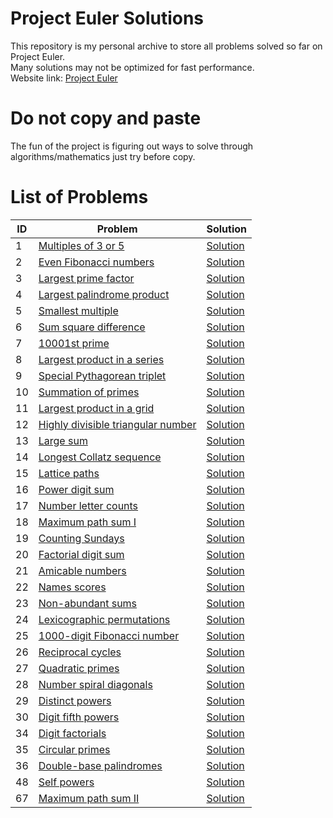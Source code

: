 # Project Euler Solutions
This repository is my personal archive to store all problems solved so far on Project Euler.<br />
Many solutions may not be optimized for fast performance. <br />
Website link: [Project Euler](https://projecteuler.net/) 
# Do not copy and paste
The fun of the project is figuring out ways to solve through algorithms/mathematics just try before copy.
# List of Problems
| ID | Problem | Solution |
| ---- |----|----|
| 1 | [Multiples of 3 or 5](https://projecteuler.net/problem=1) | [Solution](/problem1/problem1.py) |
| 2 | [Even Fibonacci numbers](https://projecteuler.net/problem=2) | [Solution](/problem2/problem2.py) |
| 3 | [Largest prime factor](https://projecteuler.net/problem=3) | [Solution](/problem3/problem3.py) |
| 4 | [Largest palindrome product](https://projecteuler.net/problem=4) | [Solution](/problem4/problem4.py) |
| 5 | [Smallest multiple](https://projecteuler.net/problem=5) | [Solution](/problem5/problem5.py) |
| 6 | [Sum square difference](https://projecteuler.net/problem=6) | [Solution](/problem6/problem6.py) |
| 7 | [10001st prime](https://projecteuler.net/problem=7) | [Solution](/problem7/problem7.py) |
| 8 | [Largest product in a series](https://projecteuler.net/problem=8) | [Solution](/problem8/problem8.py) |
| 9 | [Special Pythagorean triplet](https://projecteuler.net/problem=9) | [Solution](/problem9/problem9.py) |
| 10 | [Summation of primes](https://projecteuler.net/problem=10) | [Solution](/problem10/problem10.py) |
| 11 | [Largest product in a grid](https://projecteuler.net/problem=11) | [Solution](/problem11/problem11.py) |
| 12 | [Highly divisible triangular number](https://projecteuler.net/problem=12) | [Solution](/problem12/problem12.py) |
| 13 | [Large sum](https://projecteuler.net/problem=13) | [Solution](/problem13/problem13.py) |
| 14 | [Longest Collatz sequence](https://projecteuler.net/problem=14) | [Solution](/problem14/problem14.py) |
| 15 | [Lattice paths](https://projecteuler.net/problem=15) | [Solution](/problem15/problem15.py) |
| 16 | [Power digit sum](https://projecteuler.net/problem=16) | [Solution](/problem16/problem16.py) |
| 17 | [Number letter counts](https://projecteuler.net/problem=17) | [Solution](/problem17/problem17.py) |
| 18 | [Maximum path sum I](https://projecteuler.net/problem=18) | [Solution](/problem18/problem18.py) |
| 19 | [Counting Sundays](https://projecteuler.net/problem=19) | [Solution](/problem19/problem19.py) |
| 20 | [Factorial digit sum](https://projecteuler.net/problem=20) | [Solution](/problem20/problem20.py) |
| 21 | [Amicable numbers](https://projecteuler.net/problem=21) | [Solution](/problem21/problem21.py) |
| 22 | [Names scores](https://projecteuler.net/problem=22) | [Solution](/problem22/problem22.py) |
| 23 | [Non-abundant sums](https://projecteuler.net/problem=23) | [Solution](/problem23/problem23.py) |
| 24 | [Lexicographic permutations](https://projecteuler.net/problem=24) | [Solution](/problem24/problem24.py) |
| 25 | [1000-digit Fibonacci number](https://projecteuler.net/problem=25) | [Solution](/problem25/problem25.py) |
| 26 | [Reciprocal cycles](https://projecteuler.net/problem=26) | [Solution](/problem26/problem26.py) |
| 27 | [Quadratic primes](https://projecteuler.net/problem=27) | [Solution](/problem26/problem27.py) |
| 28 | [Number spiral diagonals](https://projecteuler.net/problem=28) | [Solution](/problem28/problem28.py) |
| 29 | [Distinct powers](https://projecteuler.net/problem=29) | [Solution](/problem29/problem29.py) |
| 30 | [Digit fifth powers](https://projecteuler.net/problem=30) | [Solution](/problem30/problem30.py) |
| 34 | [Digit factorials](https://projecteuler.net/problem=34) | [Solution](/problem34/problem34.py) |
| 35 | [Circular primes](https://projecteuler.net/problem=35) | [Solution](/problem35/problem35.py) |
| 36 | [Double-base palindromes](https://projecteuler.net/problem=36) | [Solution](/problem36/problem36.py) |
| 48 | [Self powers](https://projecteuler.net/problem=48) | [Solution](/problem48/problem48.py) |
| 67 | [Maximum path sum II](https://projecteuler.net/problem=67) | [Solution](/problem67/problem67.py) |

